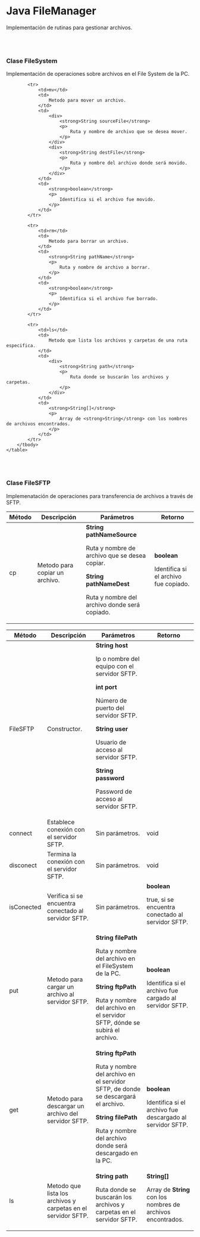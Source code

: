 <h1>Java FileManager</h1>
<p>
	Implementación de rutinas para gestionar archivos.
</p>

<br><br>

<div>
	<h3>Clase FileSystem</h3>
	<p>
		Implementación de operaciones sobre archivos en el File System de la PC.
	</p>
	<table>
		<thead>
			<tr>
				<th>Método</th>
				<th>Descripción</th>
				<th>Parámetros</th>
				<th>Retorno</th>
			</tr>
		</thead>
		<tbody>
			<tr>
				<td>cp</td>
				<td>
					Metodo para copiar un archivo.
				</td>
				<td>
					<div>
						<strong>String pathNameSource</strong>
						<p>
							Ruta y nombre de archivo que se desea copiar.
						</p>
					</div>
					<div>
						<strong>String pathNameDest</strong>
						<p>
							Ruta y nombre del archivo donde será copiado.
						</p>
					</div>
				</td>
				<td>
					<strong>boolean</strong>
					<p>
						Identifica si el archivo fue copiado.
					</p>
				</td>
			</tr>

			<tr>
				<td>mv</td>
				<td>
					Metodo para mover un archivo.
				</td>
				<td>
					<div>
						<strong>String sourceFile</strong>
						<p>
							Ruta y nombre de archivo que se desea mover.
						</p>
					</div>
					<div>
						<strong>String destFile</strong>
						<p>
							Ruta y nombre del archivo donde será movido.
						</p>
					</div>
				</td>
				<td>
					<strong>boolean</strong>
					<p>
						Identifica si el archivo fue movido.
					</p>
				</td>
			</tr>

			<tr>
				<td>rm</td>
				<td>
					Metodo para borrar un archivo.
				</td>
				<td>
					<strong>String pathName</strong>
					<p>
						Ruta y nombre de archivo a borrar.
					</p>
				</td>
				<td>
					<strong>boolean</strong>
					<p>
						Identifica si el archivo fue borrado.
					</p>
				</td>
			</tr>

			<tr>
				<td>ls</td>
				<td>
					Metodo que lista los archivos y carpetas de una ruta especifica.
				</td>
				<td>
					<div>
						<strong>String path</strong>
						<p>
							Ruta donde se buscarán los archivos y carpetas.
						</p>
					</div>
				</td>
				<td>
					<strong>String[]</strong>
					<p>
						Array de <strong>String</strong> con los nombres de archivos encontrados.
					</p>
				</td>
			</tr>
		</tbody>
	</table>
</div>

<br><br>

<div>
	<h3>Clase FileSFTP</h3>
	<p>
		Implemenatación de operaciones para transferencia de archivos a través de SFTP.
	</p>
	<table>
		<thead>
			<tr>
				<th>Método</th>
				<th>Descripción</th>
				<th>Parámetros</th>
				<th>Retorno</th>
			</tr>
		</thead>
		<tbody>
			<tr>
				<td>FileSFTP</td>
				<td>
					Constructor.
				</td>
				<td>
					<div>
						<strong>String host</strong>
						<p>
							Ip o nombre del equipo con el servidor SFTP.
						</p>
					</div>
					<div>
						<strong>int port</strong>
						<p>
							Número de puerto del servidor SFTP.
						</p>
					</div>
					<div>
						<strong>String user</strong>
						<p>
							Usuario de acceso al servidor SFTP.
						</p>
					</div>
					<div>
						<strong>String password</strong>
						<p>
							Password de acceso al servidor SFTP.
						</p>
					</div>
				</td>
				<td></td>
			</tr>
			<tr>
				<td>connect</td>
				<td>
					Establece conexión con el servidor SFTP.
				</td>
				<td>
					Sin parámetros.
				</td>
				<td>
					void
				</td>
			</tr>
			<tr>
				<td>disconect</td>
				<td>
					Termina la conexión con el servidor SFTP.
				</td>
				<td>
					Sin parámetros.
				</td>
				<td>
					void
				</td>
			</tr>
			<tr>
				<td>isConected</td>
				<td>
					Verifica si se encuentra conectado al servidor SFTP.
				</td>
				<td>
					Sin parámetros.
				</td>
				<td>
					<strong>boolean</strong>
					<p>
						true, si se encuentra conectado al servidor SFTP.
					</p>
				</td>
			</tr>
			<tr>
				<td>put</td>
				<td>
					Metodo para cargar un archivo al servidor SFTP.
				</td>
				<td>
					<div>
						<strong>String filePath</strong>
						<p>
							Ruta y nombre del archivo en el FileSystem de la PC.
						</p>
					</div>
					<div>
						<strong>String ftpPath</strong>
						<p>
							Ruta y nombre del archivo en el servidor SFTP, dónde se subirá el archivo.
						</p>
					</div>
				</td>
				<td>
					<strong>boolean</strong>
					<p>
						Identifica si el archivo fue cargado al servidor SFTP.
					</p>
				</td>
			</tr>
			<tr>
				<td>get</td>
				<td>
					Metodo para descargar un archivo del servidor SFTP.
				</td>
				<td>
					<div>
						<strong>String ftpPath</strong>
						<p>
							Ruta y nombre del archivo en el servidor SFTP, de donde se descargará el archivo.
						</p>
					</div>
					<div>
						<strong>String filePath</strong>
						<p>
							Ruta y nombre del archivo donde será descargado en la PC.
						</p>
					</div>
				</td>
				<td>
					<strong>boolean</strong>
					<p>
						Identifica si el archivo fue descargado al servidor SFTP.
					</p>
				</td>
			</tr>
			<tr>
				<td>ls</td>
				<td>
					Metodo que lista los archivos y carpetas en el servidor SFTP.
				</td>
				<td>
					<strong>String path</strong>
					<p>
						Ruta donde se buscarán los archivos y carpetas en el servidor SFTP.
					</p>
				</td>
				<td>
					<strong>String[]</strong>
					<p>
						Array de <strong>String</strong> con los nombres de archivos encontrados.
					</p>
				</td>
			</tr>
		</tbody>
	</table>
</div>